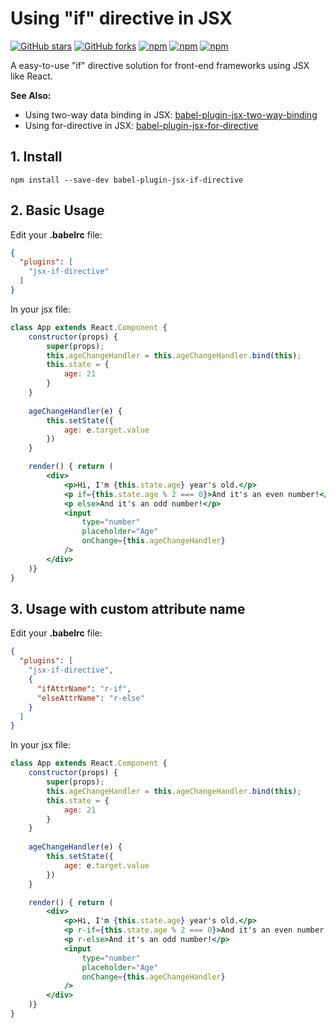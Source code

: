 # Using "if" directive in JSX

[![GitHub stars](https://img.shields.io/github/stars/HuQingyang/babel-plugin-jsx-if-directive.svg?style=social&label=Stars&style=plastic)](https://github.com/HuQingyang/babel-plugin-jsx-if-directive)
[![GitHub forks](https://img.shields.io/github/forks/HuQingyang/babel-plugin-jsx-if-directive.svg?style=social&label=Fork&style=plastic)](https://github.com/HuQingyang/babel-plugin-jsx-if-directive)
[![npm](https://img.shields.io/npm/dw/babel-plugin-jsx-if-directive.svg)](https://www.npmjs.com/package/babel-plugin-jsx-if-directive)
[![npm](https://img.shields.io/npm/v/babel-plugin-jsx-if-directive.svg)](https://www.npmjs.com/package/babel-plugin-jsx-if-directive)
[![npm](https://img.shields.io/npm/l/babel-plugin-jsx-if-directive.svg)](https://www.npmjs.com/package/babel-plugin-jsx-if-directive)

A easy-to-use "if" directive solution for front-end frameworks using JSX like React.


**See Also:**
* Using two-way data binding in JSX: [babel-plugin-jsx-two-way-binding](https://github.com/HuQingyang/babel-plugin-jsx-two-way-binding) 
* Using for-directive in JSX: [babel-plugin-jsx-for-directive](https://github.com/HuQingyang/babel-plugin-jsx-for-directive)


## 1. Install
`npm install --save-dev babel-plugin-jsx-if-directive`

## 2. Basic Usage
Edit your __.babelrc__ file:
```json
{
  "plugins": [
    "jsx-if-directive"
  ]
}
```
In your jsx file:
```jsx harmony
class App extends React.Component {
    constructor(props) {
        super(props);
        this.ageChangeHandler = this.ageChangeHandler.bind(this);
        this.state = {
            age: 21
        }
    }
    
    ageChangeHandler(e) {
        this.setState({
            age: e.target.value
        })
    }

    render() { return (
        <div>
            <p>Hi, I'm {this.state.age} year's old.</p>
            <p if={this.state.age % 2 === 0}>And it's an even number!</p>
            <p else>And it's an odd number!</p>
            <input
                type="number"
                placeholder="Age"
                onChange={this.ageChangeHandler}
            />
        </div>
    )}
}
```

## 3. Usage with custom attribute name
Edit your __.babelrc__ file:
```json
{
  "plugins": [
    "jsx-if-directive", 
    { 
      "ifAttrName": "r-if",
      "elseAttrName": "r-else"
    }
  ]
}
```

In your jsx file:
```jsx harmony
class App extends React.Component {
    constructor(props) {
        super(props);
        this.ageChangeHandler = this.ageChangeHandler.bind(this);
        this.state = {
            age: 21
        }
    }
    
    ageChangeHandler(e) {
        this.setState({
            age: e.target.value
        })
    }

    render() { return (
        <div>
            <p>Hi, I'm {this.state.age} year's old.</p>
            <p r-if={this.state.age % 2 === 0}>And it's an even number!</p>
            <p r-else>And it's an odd number!</p>
            <input
                type="number"
                placeholder="Age"
                onChange={this.ageChangeHandler}
            />
        </div>
    )}
}
```